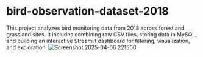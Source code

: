 # bird-observation-dataset-2018
This project analyzes bird monitoring data from 2018 across forest and grassland sites. It includes combining raw CSV files, storing data in MySQL, and building an interactive Streamlit dashboard for filtering, visualization, and exploration.
![Screenshot 2025-04-06 221500](https://github.com/user-attachments/assets/5297c924-0a1f-47d5-b575-3d8ce5dec26b)

